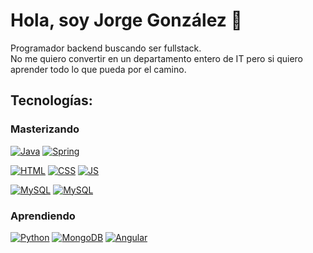 # Hola, soy Jorge González 👋

Programador backend buscando ser fullstack. 
</br>
No me quiero convertir en un departamento entero de IT pero si quiero aprender todo lo que pueda por el camino.

## Tecnologías:

### Masterizando
[![Java](https://img.shields.io/badge/Java-F77800?style=for-the-badge&logo=oracle&logoColor=white&labelColor=101010)]()
[![Spring](https://img.shields.io/badge/Spring-2CC40A?style=for-the-badge&logo=spring&logoColor=white&labelColor=101010)]()

[![HTML](https://img.shields.io/badge/Html-F77800?style=for-the-badge&logo=html5&logoColor=white&labelColor=101010)]()
[![CSS](https://img.shields.io/badge/Javascript-FFF300?style=for-the-badge&logo=javascript&logoColor=white&labelColor=101010)]()
[![JS](https://img.shields.io/badge/Css-1C6CE0?style=for-the-badge&logo=css3&logoColor=white&labelColor=101010)]()

[![MySQL](https://img.shields.io/badge/MySQL-FFFFFF?style=for-the-badge&logo=mysql&logoColor=white&labelColor=101010)]()
[![MySQL](https://img.shields.io/badge/Oracle-FF0000?style=for-the-badge&logo=oracle&logoColor=white&labelColor=101010)]()

### Aprendiendo
[![Python](https://img.shields.io/badge/Python-yellow?style=for-the-badge&logo=python&logoColor=white&labelColor=101010)]()
[![MongoDB](https://img.shields.io/badge/MongoDB-47A248?style=for-the-badge&logo=mongodb&logoColor=white&labelColor=101010)]()
[![Angular](https://img.shields.io/badge/Angular-C80000?style=for-the-badge&logo=angular&logoColor=white&labelColor=101010)]()
